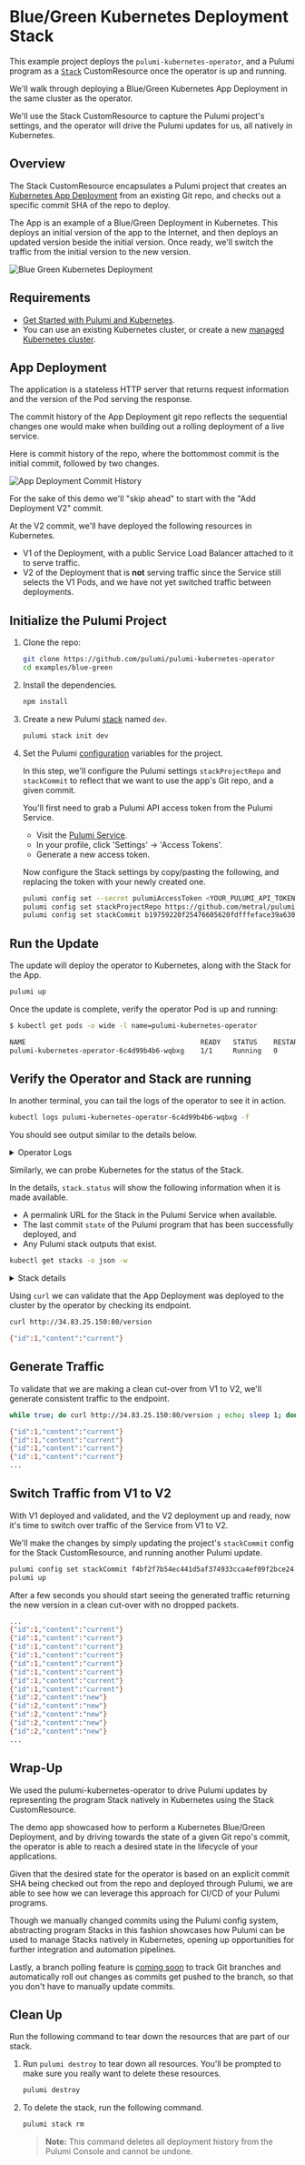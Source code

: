 # Blue/Green Kubernetes Deployment Stack

This example project deploys the `pulumi-kubernetes-operator`, and a Pulumi
program as a [`Stack`][stack-api-type] CustomResource once the operator is up and running.

We'll walk through deploying a Blue/Green Kubernetes App Deployment in the same
cluster as the operator.

We'll use the Stack CustomResource to capture the Pulumi project's settings,
and the operator will drive the Pulumi updates for us, all natively in
Kubernetes.

## Overview

The Stack CustomResource encapsulates a Pulumi project that creates an 
[Kubernetes App Deployment][pulumi-k8s-app] from an existing Git repo, and checks out a
specific commit SHA of the repo to deploy.

The App is an example of a Blue/Green Deployment in Kubernetes. This deploys an
initial version of the app to the Internet, and then deploys an updated version
beside the initial version. Once ready, we'll switch the traffic from the
initial version to the new version.

![Blue Green Kubernetes Deployment](./images/blue-green.png)

## Requirements

* [Get Started with Pulumi and Kubernetes][get-started-k8s].
* You can use an existing Kubernetes cluster, or create a new [managed Kubernetes cluster](https://www.pulumi.com/docs/tutorials/kubernetes/#clusters).

## App Deployment

The application is a stateless HTTP server that returns request information and
the version of the Pod serving the response.

The commit history of the App Deployment git repo reflects the sequential
changes one would make when building out a rolling deployment of a live
service.

Here is commit history of the repo, where the bottommost commit is the initial commit,
followed by two changes.

![App Deployment Commit History](./images/blue-green-commits.png)

For the sake of this demo we'll "skip ahead" to start with the "Add Deployment V2" commit.

At the V2 commit, we'll have deployed the following resources in Kubernetes.

- V1 of the Deployment, with a public Service Load Balancer attached to it to
  serve traffic. 
- V2 of the Deployment that is **not** serving traffic since the Service still selects
  the V1 Pods, and we have not yet switched traffic between deployments.

## Initialize the Pulumi Project

1.  Clone the repo:

    ```bash
    git clone https://github.com/pulumi/pulumi-kubernetes-operator
	cd examples/blue-green
    ```

1.  Install the dependencies.

    ```bash
    npm install
    ```

1.  Create a new Pulumi [stack][stack] named `dev`.

    ```bash
    pulumi stack init dev
    ```

1. Set the Pulumi [configuration][pulumi-config] variables for the project.

    In this step, we'll configure the Pulumi settings `stackProjectRepo` and
    `stackCommit` to reflect that we want to use the app's Git repo, and a given commit. 

    You'll first need to grab a Pulumi API access token from the Pulumi Service.
  
    * Visit the [Pulumi Service][pulumi-service].
    * In your profile, click 'Settings' -> 'Access Tokens'.
    * Generate a new access token.
  
    Now configure the Stack settings by copy/pasting the following, and replacing
    the token with your newly created one.
  
    ```bash
    pulumi config set --secret pulumiAccessToken <YOUR_PULUMI_API_TOKEN>
    pulumi config set stackProjectRepo https://github.com/metral/pulumi-blue-green
    pulumi config set stackCommit b19759220f25476605620fdfffeface39a630246
    ```

## Run the Update

The update will deploy the operator to Kubernetes, along with the Stack for the App.

```bash
pulumi up
```

Once the update is complete, verify the operator Pod is up and running:

```bash
$ kubectl get pods -o wide -l name=pulumi-kubernetes-operator

NAME                                           READY   STATUS    RESTARTS   AGE
pulumi-kubernetes-operator-6c4d99b4b6-wqbxg    1/1     Running   0          2m39s
```

## Verify the Operator and Stack are running

In another terminal, you can tail the logs of the operator to see it in action.

```bash
kubectl logs pulumi-kubernetes-operator-6c4d99b4b6-wqbxg -f
```

You should see output similar to the details below.

<details>
<summary>Operator Logs</summary>

```bash
{"level":"info","ts":1596670494.811147,"logger":"cmd","msg":"Operator Version: 0.0.1"}
{"level":"info","ts":1596670494.8112128,"logger":"cmd","msg":"Go Version: go1.14.6"}
{"level":"info","ts":1596670494.811226,"logger":"cmd","msg":"Go OS/Arch: linux/amd64"}
{"level":"info","ts":1596670494.811239,"logger":"cmd","msg":"Version of operator-sdk: v0.19.0"}
{"level":"info","ts":1596670494.811685,"logger":"leader","msg":"Trying to become the leader."}
{"level":"debug","ts":1596670494.812284,"logger":"k8sutil","msg":"Found namespace","Namespace":"default"}
{"level":"debug","ts":1596670495.4200032,"logger":"k8sutil","msg":"Found podname","Pod.Name":"pulumi-k8s-operator-oflyicyz-c5fcb74bb-nwmmg"}
{"level":"debug","ts":1596670495.4325237,"logger":"k8sutil","msg":"Found Pod","Pod.Namespace":"default","Pod.Name":"pulumi-k8s-operator-oflyicyz-c5fcb74bb-nwmmg"}
{"level":"info","ts":1596670495.439515,"logger":"leader","msg":"No pre-existing lock was found."}
{"level":"info","ts":1596670495.446492,"logger":"leader","msg":"Became the leader."}
{"level":"info","ts":1596670496.05202,"logger":"controller-runtime.metrics","msg":"metrics server is starting to listen","addr":"0.0.0.0:8383"}
{"level":"info","ts":1596670496.0524654,"logger":"cmd","msg":"Registering Components."}
{"level":"debug","ts":1596670496.0533304,"logger":"k8sutil","msg":"Found namespace","Namespace":"default"}
{"level":"debug","ts":1596670496.0534427,"logger":"kubemetrics","msg":"Starting collecting operator types"}
{"level":"debug","ts":1596670496.0534692,"logger":"kubemetrics","msg":"Generating metric families","apiVersion":"pulumi.com/v1alpha1","kind":"Stack"}
{"level":"debug","ts":1596670496.6598341,"logger":"kubemetrics","msg":"Starting serving custom resource metrics"}
{"level":"debug","ts":1596670497.2633405,"logger":"k8sutil","msg":"Found namespace","Namespace":"default"}
{"level":"debug","ts":1596670497.263389,"logger":"k8sutil","msg":"Found podname","Pod.Name":"pulumi-k8s-operator-oflyicyz-c5fcb74bb-nwmmg"}
{"level":"debug","ts":1596670497.2673438,"logger":"k8sutil","msg":"Found Pod","Pod.Namespace":"default","Pod.Name":"pulumi-k8s-operator-oflyicyz-c5fcb74bb-nwmmg"}
{"level":"debug","ts":1596670497.2744577,"logger":"metrics","msg":"Pods owner found","Kind":"Deployment","Name":"pulumi-k8s-operator-oflyicyz","Namespace":"default"}
{"level":"info","ts":1596670497.2933679,"logger":"metrics","msg":"Metrics Service object created","Service.Name":"pulumi-kubernetes-operator-metrics","Service.Namespace":"default"}
{"level":"info","ts":1596670497.895708,"logger":"cmd","msg":"Could not create ServiceMonitor object","error":"no ServiceMonitor registered with the API"}
{"level":"info","ts":1596670497.895745,"logger":"cmd","msg":"Install prometheus-operator in your cluster to create ServiceMonitor objects","error":"no ServiceMonitor registered with the API"}
{"level":"info","ts":1596670497.8957741,"logger":"cmd","msg":"Starting the Cmd."}
{"level":"info","ts":1596670497.8959763,"logger":"controller-runtime.manager","msg":"starting metrics server","path":"/metrics"}
{"level":"info","ts":1596670497.8962705,"logger":"controller-runtime.controller","msg":"Starting EventSource","controller":"stack-controller","source":"kind source: /, Kind="}
{"level":"info","ts":1596670497.9967818,"logger":"controller-runtime.controller","msg":"Starting Controller","controller":"stack-controller"}
{"level":"info","ts":1596670497.9968302,"logger":"controller-runtime.controller","msg":"Starting workers","controller":"stack-controller","worker count":10}
{"level":"info","ts":1596670497.9971669,"logger":"controller_stack","msg":"Reconciling Stack","Request.Namespace":"default","Request.Name":"app-stack-ba5xfcep"}
{"level":"info","ts":1596670498.0985982,"logger":"controller_stack","msg":"Cloning Stack repo","Request.Namespace":"default","Request.Name":"app-stack-ba5xfcep","Stack.Name":"metral/pulumi-blue-green/dev","Stack.Repo":"https://github.com/metral/pulumi-blue-green","Stack.Commit":"b19759220f25476605620fdfffeface39a630246","Stack.Branch":""}
{"level":"info","ts":1596670498.520844,"logger":"controller_stack","msg":"Running Pulumi command","Request.Namespace":"default","Request.Name":"app-stack-ba5xfcep","Args":["stack","select","--create","metral/pulumi-blue-green/dev"],"Workdir":"/tmp/671646363"}
{"level":"info","ts":1596670498.6513333,"logger":"controller_stack","msg":"Pulumi CLI","Request.Namespace":"default","Request.Name":"app-stack-ba5xfcep","Path":"/usr/bin/pulumi","Args":["pulumi","--non-interactive","stack","select","--create","metral/pulumi-blue-green/dev"],"Text":"Logging in using access token from PULUMI_ACCESS_TOKEN"}
{"level":"info","ts":1596670498.9174142,"logger":"controller_stack","msg":"Pulumi CLI","Request.Namespace":"default","Request.Name":"app-stack-ba5xfcep","Path":"/usr/bin/pulumi","Args":["pulumi","--non-interactive","stack","select","--create","metral/pulumi-blue-green/dev"],"Stdout":"Created stack 'dev'"}
{"level":"info","ts":1596670498.9182053,"logger":"controller_stack","msg":"Pulumi CLI","Request.Namespace":"default","Request.Name":"app-stack-ba5xfcep","Path":"/usr/bin/pulumi","Args":["pulumi","--non-interactive","stack","select","--create","metral/pulumi-blue-green/dev"],"Text":"warning: A new version of Pulumi is available. To upgrade from version '2.8.0' to '2.8.1', visit https://pulumi.com/docs/reference/install/ for manual instructions and release notes."}
{"level":"info","ts":1596670498.920837,"logger":"controller_stack","msg":"Running Pulumi command","Request.Namespace":"default","Request.Name":"app-stack-ba5xfcep","Args":["stack","select","metral/pulumi-blue-green/dev"],"Workdir":"/tmp/671646363"}
{"level":"info","ts":1596670499.2004008,"logger":"controller_stack","msg":"Pulumi CLI","Request.Namespace":"default","Request.Name":"app-stack-ba5xfcep","Path":"/usr/bin/pulumi","Args":["pulumi","--non-interactive","stack","select","metral/pulumi-blue-green/dev"],"Text":"warning: A new version of Pulumi is available. To upgrade from version '2.8.0' to '2.8.1', visit https://pulumi.com/docs/reference/install/ for manual instructions and release notes."}
{"level":"info","ts":1596670505.8546064,"logger":"controller_stack","msg":"NPM/Yarn","Request.Namespace":"default","Request.Name":"app-stack-ba5xfcep","Path":"/usr/bin/npm","Args":["/usr/bin/npm","install"],"Stdout":""}
{"level":"info","ts":1596670505.8550372,"logger":"controller_stack","msg":"NPM/Yarn","Request.Namespace":"default","Request.Name":"app-stack-ba5xfcep","Path":"/usr/bin/npm","Args":["/usr/bin/npm","install"],"Stdout":"> @pulumi/kubernetes@2.4.2 install /tmp/671646363/node_modules/@pulumi/kubernetesx/node_modules/@pulumi/kubernetes"}
{"level":"info","ts":1596670505.8552237,"logger":"controller_stack","msg":"NPM/Yarn","Request.Namespace":"default","Request.Name":"app-stack-ba5xfcep","Path":"/usr/bin/npm","Args":["/usr/bin/npm","install"],"Stdout":"> node scripts/install-pulumi-plugin.js resource kubernetes v2.4.2"}
{"level":"info","ts":1596670505.8552744,"logger":"controller_stack","msg":"NPM/Yarn","Request.Namespace":"default","Request.Name":"app-stack-ba5xfcep","Path":"/usr/bin/npm","Args":["/usr/bin/npm","install"],"Stdout":""}
{"level":"info","ts":1596670506.0300298,"logger":"controller_stack","msg":"NPM/Yarn","Request.Namespace":"default","Request.Name":"app-stack-ba5xfcep","Path":"/usr/bin/npm","Args":["/usr/bin/npm","install"],"Text":"[resource plugin kubernetes-2.4.2] installing"}
{"level":"info","ts":1596670508.6513176,"logger":"controller_stack","msg":"NPM/Yarn","Request.Namespace":"default","Request.Name":"app-stack-ba5xfcep","Path":"/usr/bin/npm","Args":["/usr/bin/npm","install"],"Stdout":"\rDownloading plugin: 0 B / 26.53 MiB    0.00%\rDownloading plugin: 3.81 MiB / 26.53 MiB   14.37% 1s\rDownloading plugin: 7.19 MiB / 26.53 MiB   27.09% 1s\rDownloading plugin: 9.81 MiB / 26.53 MiB   36.98% 1s\rDownloading plugin: 12.25 MiB / 26.53 MiB   46.17%\rDownloading plugin: 15.81 MiB / 26.53 MiB   59.60%\rDownloading plugin: 19.94 MiB / 26.53 MiB   75.15%\rDownloading plugin: 22.44 MiB / 26.53 MiB   84.57%\rDownloading plugin: 25.69 MiB / 26.53 MiB   96.82%\rDownloading plugin: 26.53 MiB / 26.53 MiB  100.00%\rDownloading plugin: 26.53 MiB / 26.53 MiB  100.00%\rDownloading plugin: 26.53 MiB / 26.53 MiB  100.00%\rDownloading plugin: 26.53 MiB / 26.53 MiB  100.00%\rDownloading plugin: 26.53 MiB / 26.53 MiB  100.00% 2s"}
{"level":"info","ts":1596670508.6516335,"logger":"controller_stack","msg":"NPM/Yarn","Request.Namespace":"default","Request.Name":"app-stack-ba5xfcep","Path":"/usr/bin/npm","Args":["/usr/bin/npm","install"],"Stdout":"Moving plugin... done."}
{"level":"info","ts":1596670508.6515973,"logger":"controller_stack","msg":"NPM/Yarn","Request.Namespace":"default","Request.Name":"app-stack-ba5xfcep","Path":"/usr/bin/npm","Args":["/usr/bin/npm","install"],"Text":"warning: A new version of Pulumi is available. To upgrade from version '2.8.0' to '2.8.1', visit https://pulumi.com/docs/reference/install/ for manual instructions and release notes."}
{"level":"info","ts":1596670508.6610587,"logger":"controller_stack","msg":"NPM/Yarn","Request.Namespace":"default","Request.Name":"app-stack-ba5xfcep","Path":"/usr/bin/npm","Args":["/usr/bin/npm","install"],"Stdout":""}
{"level":"info","ts":1596670508.6613078,"logger":"controller_stack","msg":"NPM/Yarn","Request.Namespace":"default","Request.Name":"app-stack-ba5xfcep","Path":"/usr/bin/npm","Args":["/usr/bin/npm","install"],"Stdout":"> @pulumi/kubernetes@2.4.2 install /tmp/671646363/node_modules/@pulumi/kubernetes"}
{"level":"info","ts":1596670508.6614544,"logger":"controller_stack","msg":"NPM/Yarn","Request.Namespace":"default","Request.Name":"app-stack-ba5xfcep","Path":"/usr/bin/npm","Args":["/usr/bin/npm","install"],"Stdout":"> node scripts/install-pulumi-plugin.js resource kubernetes v2.4.2"}
{"level":"info","ts":1596670508.661576,"logger":"controller_stack","msg":"NPM/Yarn","Request.Namespace":"default","Request.Name":"app-stack-ba5xfcep","Path":"/usr/bin/npm","Args":["/usr/bin/npm","install"],"Stdout":""}
{"level":"info","ts":1596670508.8145726,"logger":"controller_stack","msg":"NPM/Yarn","Request.Namespace":"default","Request.Name":"app-stack-ba5xfcep","Path":"/usr/bin/npm","Args":["/usr/bin/npm","install"],"Text":"[resource plugin kubernetes-2.4.2] installing"}
{"level":"info","ts":1596670508.8149698,"logger":"controller_stack","msg":"NPM/Yarn","Request.Namespace":"default","Request.Name":"app-stack-ba5xfcep","Path":"/usr/bin/npm","Args":["/usr/bin/npm","install"],"Text":"warning: A new version of Pulumi is available. To upgrade from version '2.8.0' to '2.8.1', visit https://pulumi.com/docs/reference/install/ for manual instructions and release notes."}
{"level":"info","ts":1596670508.8315005,"logger":"controller_stack","msg":"NPM/Yarn","Request.Namespace":"default","Request.Name":"app-stack-ba5xfcep","Path":"/usr/bin/npm","Args":["/usr/bin/npm","install"],"Stdout":""}
{"level":"info","ts":1596670508.8317413,"logger":"controller_stack","msg":"NPM/Yarn","Request.Namespace":"default","Request.Name":"app-stack-ba5xfcep","Path":"/usr/bin/npm","Args":["/usr/bin/npm","install"],"Stdout":"> protobufjs@6.10.1 postinstall /tmp/671646363/node_modules/protobufjs"}
{"level":"info","ts":1596670508.8318534,"logger":"controller_stack","msg":"NPM/Yarn","Request.Namespace":"default","Request.Name":"app-stack-ba5xfcep","Path":"/usr/bin/npm","Args":["/usr/bin/npm","install"],"Stdout":"> node scripts/postinstall"}
{"level":"info","ts":1596670508.832026,"logger":"controller_stack","msg":"NPM/Yarn","Request.Namespace":"default","Request.Name":"app-stack-ba5xfcep","Path":"/usr/bin/npm","Args":["/usr/bin/npm","install"],"Stdout":""}
{"level":"info","ts":1596670509.0608752,"logger":"controller_stack","msg":"NPM/Yarn","Request.Namespace":"default","Request.Name":"app-stack-ba5xfcep","Path":"/usr/bin/npm","Args":["/usr/bin/npm","install"],"Text":"npm notice created a lockfile as package-lock.json. You should commit this file."}
{"level":"info","ts":1596670509.0643651,"logger":"controller_stack","msg":"NPM/Yarn","Request.Namespace":"default","Request.Name":"app-stack-ba5xfcep","Path":"/usr/bin/npm","Args":["/usr/bin/npm","install"],"Text":"npm WARN k8s-blue-green@ No description"}
{"level":"info","ts":1596670509.0664496,"logger":"controller_stack","msg":"NPM/Yarn","Request.Namespace":"default","Request.Name":"app-stack-ba5xfcep","Path":"/usr/bin/npm","Args":["/usr/bin/npm","install"],"Text":"npm WARN k8s-blue-green@ No repository field."}
{"level":"info","ts":1596670509.0684247,"logger":"controller_stack","msg":"NPM/Yarn","Request.Namespace":"default","Request.Name":"app-stack-ba5xfcep","Path":"/usr/bin/npm","Args":["/usr/bin/npm","install"],"Text":"npm WARN k8s-blue-green@ No license field."}
{"level":"info","ts":1596670509.068832,"logger":"controller_stack","msg":"NPM/Yarn","Request.Namespace":"default","Request.Name":"app-stack-ba5xfcep","Path":"/usr/bin/npm","Args":["/usr/bin/npm","install"],"Text":""}
{"level":"info","ts":1596670509.0705936,"logger":"controller_stack","msg":"NPM/Yarn","Request.Namespace":"default","Request.Name":"app-stack-ba5xfcep","Path":"/usr/bin/npm","Args":["/usr/bin/npm","install"],"Stdout":"added 103 packages from 153 contributors and audited 103 packages in 9.32s"}
{"level":"info","ts":1596670509.1434135,"logger":"controller_stack","msg":"NPM/Yarn","Request.Namespace":"default","Request.Name":"app-stack-ba5xfcep","Path":"/usr/bin/npm","Args":["/usr/bin/npm","install"],"Stdout":""}
{"level":"info","ts":1596670509.1434588,"logger":"controller_stack","msg":"NPM/Yarn","Request.Namespace":"default","Request.Name":"app-stack-ba5xfcep","Path":"/usr/bin/npm","Args":["/usr/bin/npm","install"],"Stdout":"13 packages are looking for funding"}
{"level":"info","ts":1596670509.1434674,"logger":"controller_stack","msg":"NPM/Yarn","Request.Namespace":"default","Request.Name":"app-stack-ba5xfcep","Path":"/usr/bin/npm","Args":["/usr/bin/npm","install"],"Stdout":"  run `npm fund` for details"}
{"level":"info","ts":1596670509.1434739,"logger":"controller_stack","msg":"NPM/Yarn","Request.Namespace":"default","Request.Name":"app-stack-ba5xfcep","Path":"/usr/bin/npm","Args":["/usr/bin/npm","install"],"Stdout":""}
{"level":"info","ts":1596670509.1443322,"logger":"controller_stack","msg":"NPM/Yarn","Request.Namespace":"default","Request.Name":"app-stack-ba5xfcep","Path":"/usr/bin/npm","Args":["/usr/bin/npm","install"],"Stdout":"found 0 vulnerabilities"}
{"level":"info","ts":1596670509.144563,"logger":"controller_stack","msg":"NPM/Yarn","Request.Namespace":"default","Request.Name":"app-stack-ba5xfcep","Path":"/usr/bin/npm","Args":["/usr/bin/npm","install"],"Stdout":""}
{"level":"info","ts":1596670509.1934073,"logger":"controller_stack","msg":"NPM/Yarn","Request.Namespace":"default","Request.Name":"app-stack-ba5xfcep","Path":"/usr/bin/npm","Args":["/usr/bin/npm","install"],"Text":""}
{"level":"info","ts":1596670509.1934557,"logger":"controller_stack","msg":"NPM/Yarn","Request.Namespace":"default","Request.Name":"app-stack-ba5xfcep","Path":"/usr/bin/npm","Args":["/usr/bin/npm","install"],"Text":"┌───────────────────────────────────────────────────┐"}
{"level":"info","ts":1596670509.1934702,"logger":"controller_stack","msg":"NPM/Yarn","Request.Namespace":"default","Request.Name":"app-stack-ba5xfcep","Path":"/usr/bin/npm","Args":["/usr/bin/npm","install"],"Text":"│              npm update check failed              │"}
{"level":"info","ts":1596670509.1934767,"logger":"controller_stack","msg":"NPM/Yarn","Request.Namespace":"default","Request.Name":"app-stack-ba5xfcep","Path":"/usr/bin/npm","Args":["/usr/bin/npm","install"],"Text":"│        Try running with sudo or get access        │"}
{"level":"info","ts":1596670509.193482,"logger":"controller_stack","msg":"NPM/Yarn","Request.Namespace":"default","Request.Name":"app-stack-ba5xfcep","Path":"/usr/bin/npm","Args":["/usr/bin/npm","install"],"Text":"│       to the local update config store via        │"}
{"level":"info","ts":1596670509.19353,"logger":"controller_stack","msg":"NPM/Yarn","Request.Namespace":"default","Request.Name":"app-stack-ba5xfcep","Path":"/usr/bin/npm","Args":["/usr/bin/npm","install"],"Text":"│ sudo chown -R $USER:$(id -gn $USER) /root/.config │"}
{"level":"info","ts":1596670509.1935382,"logger":"controller_stack","msg":"NPM/Yarn","Request.Namespace":"default","Request.Name":"app-stack-ba5xfcep","Path":"/usr/bin/npm","Args":["/usr/bin/npm","install"],"Text":"└───────────────────────────────────────────────────┘"}
{"level":"info","ts":1596670509.2092953,"logger":"controller_stack","msg":"Adding Finalizer for the Stack","Request.Namespace":"default","Request.Name":"app-stack-ba5xfcep","Stack.Name":"app-stack-ba5xfcep"}
{"level":"info","ts":1596670511.2246826,"logger":"controller_stack","msg":"Successfully updated Stack with default permalink","Request.Namespace":"default","Request.Name":"app-stack-ba5xfcep","Stack.Name":"metral/pulumi-blue-green/dev"}
{"level":"info","ts":1596670511.2247307,"logger":"controller_stack","msg":"Running Pulumi command","Request.Namespace":"default","Request.Name":"app-stack-ba5xfcep","Args":["up","--skip-preview","--yes"],"Workdir":"/tmp/671646363"}
{"level":"info","ts":1596670511.500611,"logger":"controller_stack","msg":"Pulumi CLI","Request.Namespace":"default","Request.Name":"app-stack-ba5xfcep","Path":"/usr/bin/pulumi","Args":["pulumi","--non-interactive","up","--skip-preview","--yes"],"Stdout":"Updating (dev):"}
{"level":"info","ts":1596670511.826138,"logger":"controller_stack","msg":"Pulumi CLI","Request.Namespace":"default","Request.Name":"app-stack-ba5xfcep","Path":"/usr/bin/pulumi","Args":["pulumi","--non-interactive","up","--skip-preview","--yes"],"Stdout":""}
{"level":"info","ts":1596670512.5109053,"logger":"controller_stack","msg":"Pulumi CLI","Request.Namespace":"default","Request.Name":"app-stack-ba5xfcep","Path":"/usr/bin/pulumi","Args":["pulumi","--non-interactive","up","--skip-preview","--yes"],"Stdout":" +  pulumi:pulumi:Stack pulumi-blue-green-dev creating "}
{"level":"info","ts":1596670516.5925415,"logger":"controller_stack","msg":"Pulumi CLI","Request.Namespace":"default","Request.Name":"app-stack-ba5xfcep","Path":"/usr/bin/pulumi","Args":["pulumi","--non-interactive","up","--skip-preview","--yes"],"Stdout":" +  kubernetes:apps:Deployment app-v2 creating "}
{"level":"info","ts":1596670516.5947893,"logger":"controller_stack","msg":"Pulumi CLI","Request.Namespace":"default","Request.Name":"app-stack-ba5xfcep","Path":"/usr/bin/pulumi","Args":["pulumi","--non-interactive","up","--skip-preview","--yes"],"Stdout":" +  kubernetes:apps:Deployment app-v1 creating "}
{"level":"info","ts":1596670516.596263,"logger":"controller_stack","msg":"Pulumi CLI","Request.Namespace":"default","Request.Name":"app-stack-ba5xfcep","Path":"/usr/bin/pulumi","Args":["pulumi","--non-interactive","up","--skip-preview","--yes"],"Stdout":" +  kubernetes:core:Service app creating "}
{"level":"info","ts":1596670516.7729654,"logger":"controller_stack","msg":"Pulumi CLI","Request.Namespace":"default","Request.Name":"app-stack-ba5xfcep","Path":"/usr/bin/pulumi","Args":["pulumi","--non-interactive","up","--skip-preview","--yes"],"Stdout":" +  kubernetes:apps:Deployment app-v1 creating "}
{"level":"info","ts":1596670516.7735074,"logger":"controller_stack","msg":"Pulumi CLI","Request.Namespace":"default","Request.Name":"app-stack-ba5xfcep","Path":"/usr/bin/pulumi","Args":["pulumi","--non-interactive","up","--skip-preview","--yes"],"Stdout":" +  kubernetes:apps:Deployment app-v2 creating "}
{"level":"info","ts":1596670516.8084342,"logger":"controller_stack","msg":"Pulumi CLI","Request.Namespace":"default","Request.Name":"app-stack-ba5xfcep","Path":"/usr/bin/pulumi","Args":["pulumi","--non-interactive","up","--skip-preview","--yes"],"Stdout":" +  kubernetes:apps:Deployment app-v2 creating [1/2] Waiting for app ReplicaSet be marked available"}
{"level":"info","ts":1596670516.8125312,"logger":"controller_stack","msg":"Pulumi CLI","Request.Namespace":"default","Request.Name":"app-stack-ba5xfcep","Path":"/usr/bin/pulumi","Args":["pulumi","--non-interactive","up","--skip-preview","--yes"],"Stdout":" +  kubernetes:apps:Deployment app-v1 creating [1/2] Waiting for app ReplicaSet be marked available"}
{"level":"info","ts":1596670516.8126647,"logger":"controller_stack","msg":"Pulumi CLI","Request.Namespace":"default","Request.Name":"app-stack-ba5xfcep","Path":"/usr/bin/pulumi","Args":["pulumi","--non-interactive","up","--skip-preview","--yes"],"Stdout":" +  kubernetes:apps:Deployment app-v2 creating [1/2] Waiting for app ReplicaSet be marked available (0/3 Pods available)"}
{"level":"info","ts":1596670516.8128176,"logger":"controller_stack","msg":"Pulumi CLI","Request.Namespace":"default","Request.Name":"app-stack-ba5xfcep","Path":"/usr/bin/pulumi","Args":["pulumi","--non-interactive","up","--skip-preview","--yes"],"Stdout":" +  kubernetes:apps:Deployment app-v1 creating [1/2] Waiting for app ReplicaSet be marked available (0/3 Pods available)"}
{"level":"info","ts":1596670516.817644,"logger":"controller_stack","msg":"Pulumi CLI","Request.Namespace":"default","Request.Name":"app-stack-ba5xfcep","Path":"/usr/bin/pulumi","Args":["pulumi","--non-interactive","up","--skip-preview","--yes"],"Stdout":" +  kubernetes:apps:Deployment app-v1 creating warning: [MinimumReplicasUnavailable] Deployment does not have minimum availability."}
{"level":"info","ts":1596670516.8210309,"logger":"controller_stack","msg":"Pulumi CLI","Request.Namespace":"default","Request.Name":"app-stack-ba5xfcep","Path":"/usr/bin/pulumi","Args":["pulumi","--non-interactive","up","--skip-preview","--yes"],"Stdout":" +  kubernetes:apps:Deployment app-v2 creating warning: [MinimumReplicasUnavailable] Deployment does not have minimum availability."}
{"level":"info","ts":1596670516.83197,"logger":"controller_stack","msg":"Pulumi CLI","Request.Namespace":"default","Request.Name":"app-stack-ba5xfcep","Path":"/usr/bin/pulumi","Args":["pulumi","--non-interactive","up","--skip-preview","--yes"],"Stdout":" +  kubernetes:core:Service app creating "}
{"level":"info","ts":1596670516.851848,"logger":"controller_stack","msg":"Pulumi CLI","Request.Namespace":"default","Request.Name":"app-stack-ba5xfcep","Path":"/usr/bin/pulumi","Args":["pulumi","--non-interactive","up","--skip-preview","--yes"],"Stdout":" +  kubernetes:core:Service app creating [1/3] Finding Pods to direct traffic to"}
{"level":"info","ts":1596670526.8197885,"logger":"controller_stack","msg":"Pulumi CLI","Request.Namespace":"default","Request.Name":"app-stack-ba5xfcep","Path":"/usr/bin/pulumi","Args":["pulumi","--non-interactive","up","--skip-preview","--yes"],"Stdout":" +  kubernetes:apps:Deployment app-v1 creating warning: [Pod app-v1-1hzqupxe-77b9b6787-b969r]: containers with unready status: [app]"}
{"level":"info","ts":1596670526.8227253,"logger":"controller_stack","msg":"Pulumi CLI","Request.Namespace":"default","Request.Name":"app-stack-ba5xfcep","Path":"/usr/bin/pulumi","Args":["pulumi","--non-interactive","up","--skip-preview","--yes"],"Stdout":" +  kubernetes:apps:Deployment app-v1 creating warning: [Pod app-v1-1hzqupxe-77b9b6787-ws672]: containers with unready status: [app]"}
{"level":"info","ts":1596670526.823491,"logger":"controller_stack","msg":"Pulumi CLI","Request.Namespace":"default","Request.Name":"app-stack-ba5xfcep","Path":"/usr/bin/pulumi","Args":["pulumi","--non-interactive","up","--skip-preview","--yes"],"Stdout":" +  kubernetes:apps:Deployment app-v1 creating warning: [Pod app-v1-1hzqupxe-77b9b6787-df8tk]: containers with unready status: [app]"}
{"level":"info","ts":1596670526.8243597,"logger":"controller_stack","msg":"Pulumi CLI","Request.Namespace":"default","Request.Name":"app-stack-ba5xfcep","Path":"/usr/bin/pulumi","Args":["pulumi","--non-interactive","up","--skip-preview","--yes"],"Stdout":" +  kubernetes:apps:Deployment app-v2 creating warning: [Pod app-v2-si930yt5-7b6bf997b9-cxbxm]: containers with unready status: [app]"}
{"level":"info","ts":1596670526.8297696,"logger":"controller_stack","msg":"Pulumi CLI","Request.Namespace":"default","Request.Name":"app-stack-ba5xfcep","Path":"/usr/bin/pulumi","Args":["pulumi","--non-interactive","up","--skip-preview","--yes"],"Stdout":" +  kubernetes:apps:Deployment app-v2 creating warning: [Pod app-v2-si930yt5-7b6bf997b9-bpqt5]: containers with unready status: [app]"}
{"level":"info","ts":1596670526.8304198,"logger":"controller_stack","msg":"Pulumi CLI","Request.Namespace":"default","Request.Name":"app-stack-ba5xfcep","Path":"/usr/bin/pulumi","Args":["pulumi","--non-interactive","up","--skip-preview","--yes"],"Stdout":" +  kubernetes:apps:Deployment app-v2 creating warning: [Pod app-v2-si930yt5-7b6bf997b9-h8b7r]: containers with unready status: [app]"}
{"level":"info","ts":1596670526.8547947,"logger":"controller_stack","msg":"Pulumi CLI","Request.Namespace":"default","Request.Name":"app-stack-ba5xfcep","Path":"/usr/bin/pulumi","Args":["pulumi","--non-interactive","up","--skip-preview","--yes"],"Stdout":" +  kubernetes:core:Service app creating [2/3] Attempting to allocate IP address to Service"}
{"level":"info","ts":1596670537.293569,"logger":"controller_stack","msg":"Pulumi CLI","Request.Namespace":"default","Request.Name":"app-stack-ba5xfcep","Path":"/usr/bin/pulumi","Args":["pulumi","--non-interactive","up","--skip-preview","--yes"],"Stdout":"@ Updating...."}
{"level":"info","ts":1596670537.2939093,"logger":"controller_stack","msg":"Pulumi CLI","Request.Namespace":"default","Request.Name":"app-stack-ba5xfcep","Path":"/usr/bin/pulumi","Args":["pulumi","--non-interactive","up","--skip-preview","--yes"],"Stdout":" +  kubernetes:apps:Deployment app-v2 creating [1/2] Waiting for app ReplicaSet be marked available (1/3 Pods available)"}
{"level":"info","ts":1596670539.7633338,"logger":"controller_stack","msg":"Pulumi CLI","Request.Namespace":"default","Request.Name":"app-stack-ba5xfcep","Path":"/usr/bin/pulumi","Args":["pulumi","--non-interactive","up","--skip-preview","--yes"],"Stdout":" +  kubernetes:apps:Deployment app-v1 creating [1/2] Waiting for app ReplicaSet be marked available (1/3 Pods available)"}
{"level":"info","ts":1596670541.985137,"logger":"controller_stack","msg":"Pulumi CLI","Request.Namespace":"default","Request.Name":"app-stack-ba5xfcep","Path":"/usr/bin/pulumi","Args":["pulumi","--non-interactive","up","--skip-preview","--yes"],"Stdout":" +  kubernetes:apps:Deployment app-v1 creating [1/2] Waiting for app ReplicaSet be marked available (2/3 Pods available)"}
{"level":"info","ts":1596670542.0594583,"logger":"controller_stack","msg":"Pulumi CLI","Request.Namespace":"default","Request.Name":"app-stack-ba5xfcep","Path":"/usr/bin/pulumi","Args":["pulumi","--non-interactive","up","--skip-preview","--yes"],"Stdout":" +  kubernetes:apps:Deployment app-v2 creating [1/2] Waiting for app ReplicaSet be marked available (2/3 Pods available)"}
{"level":"info","ts":1596670543.3618426,"logger":"controller_stack","msg":"Pulumi CLI","Request.Namespace":"default","Request.Name":"app-stack-ba5xfcep","Path":"/usr/bin/pulumi","Args":["pulumi","--non-interactive","up","--skip-preview","--yes"],"Stdout":" +  kubernetes:apps:Deployment app-v2 creating Deployment initialization complete"}
{"level":"info","ts":1596670543.3740852,"logger":"controller_stack","msg":"Pulumi CLI","Request.Namespace":"default","Request.Name":"app-stack-ba5xfcep","Path":"/usr/bin/pulumi","Args":["pulumi","--non-interactive","up","--skip-preview","--yes"],"Stdout":" +  kubernetes:apps:Deployment app-v2 created Deployment initialization complete"}
{"level":"info","ts":1596670544.3694828,"logger":"controller_stack","msg":"Pulumi CLI","Request.Namespace":"default","Request.Name":"app-stack-ba5xfcep","Path":"/usr/bin/pulumi","Args":["pulumi","--non-interactive","up","--skip-preview","--yes"],"Stdout":" +  kubernetes:apps:Deployment app-v1 creating Deployment initialization complete"}
{"level":"info","ts":1596670544.3901677,"logger":"controller_stack","msg":"Pulumi CLI","Request.Namespace":"default","Request.Name":"app-stack-ba5xfcep","Path":"/usr/bin/pulumi","Args":["pulumi","--non-interactive","up","--skip-preview","--yes"],"Stdout":" +  kubernetes:apps:Deployment app-v1 created Deployment initialization complete"}
{"level":"info","ts":1596670556.8207772,"logger":"controller_stack","msg":"Pulumi CLI","Request.Namespace":"default","Request.Name":"app-stack-ba5xfcep","Path":"/usr/bin/pulumi","Args":["pulumi","--non-interactive","up","--skip-preview","--yes"],"Stdout":"@ Updating...."}
{"level":"info","ts":1596670556.8208287,"logger":"controller_stack","msg":"Pulumi CLI","Request.Namespace":"default","Request.Name":"app-stack-ba5xfcep","Path":"/usr/bin/pulumi","Args":["pulumi","--non-interactive","up","--skip-preview","--yes"],"Stdout":" +  kubernetes:core:Service app creating Service initialization complete"}
{"level":"info","ts":1596670556.831084,"logger":"controller_stack","msg":"Pulumi CLI","Request.Namespace":"default","Request.Name":"app-stack-ba5xfcep","Path":"/usr/bin/pulumi","Args":["pulumi","--non-interactive","up","--skip-preview","--yes"],"Stdout":" +  kubernetes:core:Service app created Service initialization complete"}
{"level":"info","ts":1596670557.0319185,"logger":"controller_stack","msg":"Pulumi CLI","Request.Namespace":"default","Request.Name":"app-stack-ba5xfcep","Path":"/usr/bin/pulumi","Args":["pulumi","--non-interactive","up","--skip-preview","--yes"],"Stdout":" +  pulumi:pulumi:Stack pulumi-blue-green-dev created "}
{"level":"info","ts":1596670557.0319674,"logger":"controller_stack","msg":"Pulumi CLI","Request.Namespace":"default","Request.Name":"app-stack-ba5xfcep","Path":"/usr/bin/pulumi","Args":["pulumi","--non-interactive","up","--skip-preview","--yes"],"Stdout":" "}
{"level":"info","ts":1596670557.031975,"logger":"controller_stack","msg":"Pulumi CLI","Request.Namespace":"default","Request.Name":"app-stack-ba5xfcep","Path":"/usr/bin/pulumi","Args":["pulumi","--non-interactive","up","--skip-preview","--yes"],"Stdout":"Outputs:"}
{"level":"info","ts":1596670557.0319817,"logger":"controller_stack","msg":"Pulumi CLI","Request.Namespace":"default","Request.Name":"app-stack-ba5xfcep","Path":"/usr/bin/pulumi","Args":["pulumi","--non-interactive","up","--skip-preview","--yes"],"Stdout":"    url: \"http://34.105.116.99:80\""}
{"level":"info","ts":1596670557.0319908,"logger":"controller_stack","msg":"Pulumi CLI","Request.Namespace":"default","Request.Name":"app-stack-ba5xfcep","Path":"/usr/bin/pulumi","Args":["pulumi","--non-interactive","up","--skip-preview","--yes"],"Stdout":""}
{"level":"info","ts":1596670557.031997,"logger":"controller_stack","msg":"Pulumi CLI","Request.Namespace":"default","Request.Name":"app-stack-ba5xfcep","Path":"/usr/bin/pulumi","Args":["pulumi","--non-interactive","up","--skip-preview","--yes"],"Stdout":"Resources:"}
{"level":"info","ts":1596670557.032003,"logger":"controller_stack","msg":"Pulumi CLI","Request.Namespace":"default","Request.Name":"app-stack-ba5xfcep","Path":"/usr/bin/pulumi","Args":["pulumi","--non-interactive","up","--skip-preview","--yes"],"Stdout":"    + 4 created"}
{"level":"info","ts":1596670557.032008,"logger":"controller_stack","msg":"Pulumi CLI","Request.Namespace":"default","Request.Name":"app-stack-ba5xfcep","Path":"/usr/bin/pulumi","Args":["pulumi","--non-interactive","up","--skip-preview","--yes"],"Stdout":""}
{"level":"info","ts":1596670557.0320134,"logger":"controller_stack","msg":"Pulumi CLI","Request.Namespace":"default","Request.Name":"app-stack-ba5xfcep","Path":"/usr/bin/pulumi","Args":["pulumi","--non-interactive","up","--skip-preview","--yes"],"Stdout":"Duration: 46s"}
{"level":"info","ts":1596670557.0320196,"logger":"controller_stack","msg":"Pulumi CLI","Request.Namespace":"default","Request.Name":"app-stack-ba5xfcep","Path":"/usr/bin/pulumi","Args":["pulumi","--non-interactive","up","--skip-preview","--yes"],"Stdout":""}
{"level":"info","ts":1596670557.12621,"logger":"controller_stack","msg":"Pulumi CLI","Request.Namespace":"default","Request.Name":"app-stack-ba5xfcep","Path":"/usr/bin/pulumi","Args":["pulumi","--non-interactive","up","--skip-preview","--yes"],"Stdout":"Permalink: https://app.pulumi.com/metral/pulumi-blue-green/dev/updates/1"}
{"level":"info","ts":1596670557.126279,"logger":"controller_stack","msg":"Pulumi CLI","Request.Namespace":"default","Request.Name":"app-stack-ba5xfcep","Path":"/usr/bin/pulumi","Args":["pulumi","--non-interactive","up","--skip-preview","--yes"],"Text":"warning: A new version of Pulumi is available. To upgrade from version '2.8.0' to '2.8.1', visit https://pulumi.com/docs/reference/install/ for manual instructions and release notes."}
{"level":"info","ts":1596670557.1299994,"logger":"controller_stack","msg":"Running Pulumi command","Request.Namespace":"default","Request.Name":"app-stack-ba5xfcep","Args":["stack","output","--json"],"Workdir":"/tmp/671646363"}
{"level":"info","ts":1596670557.4647956,"logger":"controller_stack","msg":"Pulumi CLI","Request.Namespace":"default","Request.Name":"app-stack-ba5xfcep","Path":"/usr/bin/pulumi","Args":["pulumi","--non-interactive","stack","output","--json"],"Stdout":"{"}
{"level":"info","ts":1596670557.4651747,"logger":"controller_stack","msg":"Pulumi CLI","Request.Namespace":"default","Request.Name":"app-stack-ba5xfcep","Path":"/usr/bin/pulumi","Args":["pulumi","--non-interactive","stack","output","--json"],"Stdout":"  \"url\": \"http://34.105.116.99:80\""}
{"level":"info","ts":1596670557.4652588,"logger":"controller_stack","msg":"Pulumi CLI","Request.Namespace":"default","Request.Name":"app-stack-ba5xfcep","Path":"/usr/bin/pulumi","Args":["pulumi","--non-interactive","stack","output","--json"],"Stdout":"}"}
{"level":"info","ts":1596670557.4742835,"logger":"controller_stack","msg":"Successfully updated successful status for Stack","Request.Namespace":"default","Request.Name":"app-stack-ba5xfcep","Stack.Name":"metral/pulumi-blue-green/dev"}
{"level":"debug","ts":1596670557.7180536,"logger":"controller-runtime.controller","msg":"Successfully Reconciled","controller":"stack-controller","name":"app-stack-ba5xfcep","namespace":"default"}
```
</details>

Similarly, we can probe Kubernetes for the status of the Stack.

In the details, `stack.status` will show the following information when it is made available.

- A permalink URL for the Stack in the Pulumi Service when available.
- The last commit `state` of the Pulumi program that has been successfully deployed, and
- Any Pulumi stack outputs that exist. 

```bash
kubectl get stacks -o json -w
```

<details>
<summary>Stack details</summary>

```bash
{
    "apiVersion": "pulumi.com/v1alpha1",
    "kind": "Stack",
    "metadata": {
        "annotations": {
            "kubectl.kubernetes.io/last-applied-configuration": "{\"apiVersion\":\"pulumi.com/v1alpha1\",\"kind\":\"Stack\",\"metadata\":{\"annotations\":{\"pulumi.com/autonamed\":\"true\"},\"labels\":{\"app.kubernetes.io/managed-by\":\"pulumi\"},\"name\":\"app-stack-b6n7y519\"},\"spec\":{\"accessTokenSecret\":\"accesstoken-dnfb5jg2\",\"commit\":\"b19759220f25476605620fdfffeface39a630246\",\"destroyOnFinalize\":true,\"initOnCreate\":true,\"projectRepo\":\"https://github.com/metral/pulumi-blue-green\",\"stack\":\"metral/pulumi-blue-green/dev\"}}\n",
            "pulumi.com/autonamed": "true"
        },
        "creationTimestamp": "2020-08-05T23:48:57Z",
        "finalizers": [
            "finalizer.stack.pulumi.com"
        ],
        "generation": 1,
        "labels": {
            "app.kubernetes.io/managed-by": "pulumi"
        },
        "name": "app-stack-b6n7y519",
        "namespace": "default",
        "resourceVersion": "12841791",
        "selfLink": "/apis/pulumi.com/v1alpha1/namespaces/default/stacks/app-stack-b6n7y519",
        "uid": "99820358-e022-4478-a1eb-37a708989c08"
    },
    "spec": {
        "accessTokenSecret": "accesstoken-dnfb5jg2",
        "commit": "b19759220f25476605620fdfffeface39a630246",
        "destroyOnFinalize": true,
        "initOnCreate": true,
        "projectRepo": "https://github.com/metral/pulumi-blue-green",
        "stack": "metral/pulumi-blue-green/dev"
    },
    "status": {
        "lastUpdate": {
            "permalink": "https://app.pulumi.com/metral/pulumi-blue-green/dev/updates/1",
            "state": "b19759220f25476605620fdfffeface39a630246"
        },
        "outputs": {
            "url": "http://34.83.25.150:80"
        }
    }
}
```
</details>

Using `curl` we can validate that the App Deployment was deployed to the
cluster by the operator by checking its endpoint.

```bash
curl http://34.83.25.150:80/version

{"id":1,"content":"current"}
```

## Generate Traffic

To validate that we are making a clean cut-over from V1 to V2, we'll generate
consistent traffic to the endpoint.

```bash
while true; do curl http://34.83.25.150:80/version ; echo; sleep 1; done

{"id":1,"content":"current"}
{"id":1,"content":"current"}
{"id":1,"content":"current"}
{"id":1,"content":"current"}
...
```

## Switch Traffic from V1 to V2

With V1 deployed and validated, and the V2 deployment up and ready,
now it's time to switch over traffic of the Service from V1 to V2.

We'll make the changes by simply updating the project's `stackCommit` config
for the Stack CustomResource, and running another Pulumi update.

```bash
pulumi config set stackCommit f4bf2f7b54ec441d5af374933cca4ef09f2bce24
pulumi up
```

After a few seconds you should start seeing the generated traffic returning the
new version in a clean cut-over with no dropped packets.

```bash
...
{"id":1,"content":"current"}
{"id":1,"content":"current"}
{"id":1,"content":"current"}
{"id":1,"content":"current"}
{"id":1,"content":"current"}
{"id":1,"content":"current"}
{"id":1,"content":"current"}
{"id":1,"content":"current"}
{"id":2,"content":"new"}
{"id":2,"content":"new"}
{"id":2,"content":"new"}
{"id":2,"content":"new"}
{"id":2,"content":"new"}
...
```

## Wrap-Up

We used the pulumi-kubernetes-operator to drive Pulumi updates by
representing the program Stack natively in Kubernetes using the Stack
CustomResource.

The demo app showcased how to perform a Kubernetes Blue/Green Deployment, and
by driving towards the state of a given Git repo's commit, the operator is able
to reach a desired state in the lifecycle of your applications.

Given that the desired state for the operator is based on an explicit commit
SHA being checked out from the repo and deployed through Pulumi, we are able to
see how we can leverage this approach for CI/CD of your Pulumi programs.

Though we manually changed commits using the Pulumi config system, abstracting
program Stacks in this fashion showcases how Pulumi can be used to manage
Stacks natively in Kubernetes, opening up opportunities for further integration
and automation pipelines.

Lastly, a branch polling feature is [coming soon][branch-poll] to track Git branches
and automatically roll out changes as commits get pushed to the branch, so that
you don't have to manually update commits.

## Clean Up

Run the following command to tear down the resources that are part of our
stack.

1. Run `pulumi destroy` to tear down all resources.  You'll be prompted to make
   sure you really want to delete these resources.

   ```bash
   pulumi destroy
   ```

1. To delete the stack, run the following command.

   ```bash
   pulumi stack rm
   ```
   > **Note:** This command deletes all deployment history from the Pulumi
   > Console and cannot be undone.

[stack]: https://www.pulumi.com/docs/reference/stack.md
[pulumi-config]: https://www.pulumi.com/docs/reference/config
[get-started-k8s]: https://www.pulumi.com/docs/get-started/kubernetes/
[pulumi-service]: https://app.pulumi.com
[stack-api-type]: https://github.com/pulumi/pulumi-kubernetes-operator/blob/34b881610e87f0734c80a329cfdf5ce4c95b4f5d/pkg/apis/pulumi/v1alpha1/stack_types.go#L104-L110
[pulumi-k8s-app]: https://github.com/metral/pulumi-blue-green
[branch-poll]: https://github.com/pulumi/pulumi-kubernetes-operator/issues/50
